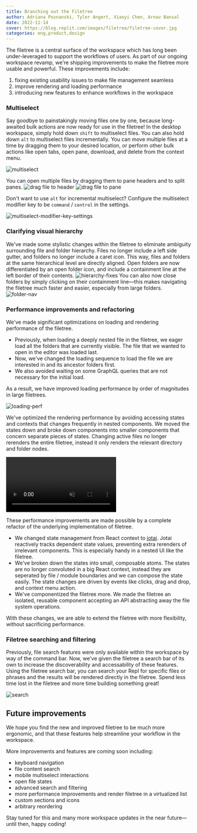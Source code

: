 ```yaml
---
title: Branching out the Filetree
author: Adriana Poznanski, Tyler Angert, Xiaoyi Chen, Arnav Bansal
date: 2022-11-14
cover: https://blog.replit.com/images/filetree/filetree-cover.jpg
categories: eng,product,design
---
```



The filetree is a central surface of the workspace which has long been under-leveraged to support the workflows of users. As part of our ongoing workspace revamp, we're shipping improvements to make the filetree more usable and powerful. These improvements include:
  1. fixing existing usability issues to make file management seamless
  2. improve rendering and loading performance
  3. introducing new features to enhance workflows in the workspace

### Multiselect
Say goodbye to painstakingly moving files one by one, because long-awaited bulk actions are now ready for use in the filetree! In the desktop workspace, simply hold down `shift` to multiselect files. You can also hold down `alt` to multiselect files incrementally. You can move multiple files at a time by dragging them to your desired location, or perform other bulk actions like open tabs, open pane, download, and delete from the context menu.

![multiselect](/static/images/filetree/multiselect.gif)

You can open multiple files by dragging them to pane headers and to split panes.
![drag file to header](/static/images/filetree/drag-file-to-header.gif)
![drag file to pane](/static/images/filetree/drag-file-to-pane.gif)

Don't want to use `alt` for incremental multiselect? Configure the multiselect modifier key to be `command` / `control` in the settings.

![multiselect-modifier-key-settings](/static/images/filetree/multiselect-modifer-key-settings.png)

### Clarifying visual hierarchy
We've made some stylistic changes within the filetree to eliminate ambiguity surrounding file and folder hierarchy. Files no longer include a left side gutter, and folders no longer include a caret icon. This way, files and folders at the same hierarchical level are directly aligned. Open folders are now differentiated by an open folder icon, and include a containment line at the left border of their contents.
![hierarchy-fixes](/static/images/filetree/hierarchy-fixes.jpg)
You can also now close folders by simply clicking on their containment line—this makes navigating the filetree much faster and easier, especially from large folders.
![folder-nav](/static/images/filetree/gutter-close.gif)

### Performance improvements and refactoring
<!-- rendering performance -->
We've made significant optimizations on loading and rendering performance of the filetree.

- Previously, when loading a deeply nested file in the filetree, we eager load all the folders that are currently visible. The file that we wanted to open in the editor was loaded last.
- Now, we've changed the loading sequence to load the file we are interested in and its ancestor folders first.
- We also avoided waiting on some GraphQL queries that are not necessary for the initial load.

As a result, we have improved loading performance by order of magnitudes in large filetrees.

![loading-perf](/static/images/filetree/loading-perf.gif)

We've optimized the rendering performance by avoiding accessing states and contexts that changes frequently in nested components. We moved the states down and broke down components into smaller components that concern separate pieces of states. Changing active files no longer rerenders the entire filetree, instead it only renders the relevant directory and folder nodes.

<video src="https://blog.replit.com/images/filetree/filetree-render-perf.mp4"  class="css-3qjkrt" autoplay muted playsinline loop controls></video>

These performance improvements are made possible by a complete refactor of the underlying implementation of filetree.

- We changed state management from React context to [jotai](https://jotai.org/). Jotai reactively tracks dependent state values, preventing extra rerenders of irrelevant components. This is especially handy in a nested UI like the filetree.
- We've broken down the states into small, composable atoms. The states are no longer convoluted in a big React context, instead they are seperated by file / module boundaries and we can compose the state easily. The state changes are driven by events like clicks, drag and drop, and context menu action.
- We've componentized the filetree more. We made the filetree an isolated, reusable component accepting an API abstracting away the file system operations.

<!--![filetree-states](/static/images/filetree/filetree-states.png)-->

With these changes, we are able to extend the filetree with more flexibility, without sacrificing performance.

### Filetree searching and filtering
Previously, file search features were only available within the workspace by way of the command bar. Now, we've given the filetree a search bar of its own to increase the discoverability and accessability of these features. Using the filetree search bar, you can search your Repl for specific files or phrases and the results will be rendered directly in the filetree. Spend less time lost in the filetree and more time building something great!

![search](/static/images/filetree/search.gif)

## Future improvements

We hope you find the new and improved filetree to be much more ergonomic, and that these features help streamline your workflow in the workspace. 

More improvements and features are coming soon including:
- keyboard navigation
- file content search
- mobile multiselect interactions
- open file states
- advanced search and filtering
- more performance improvements and render filetree in a virtualized list
- custom sections and icons
- arbitrary reordering

Stay tuned for this and many more workspace updates in the near future—until then, happy coding!